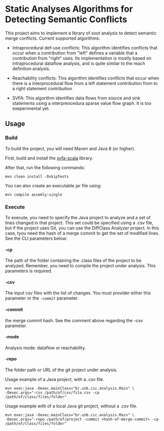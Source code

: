 # Static Analyses Algorithms for Detecting Semantic Conflicts

This project aims to implement a library of soot analysis to detect semantic merge conflicts.
Current supported algorithms:

   * Intraprocedural def-use conflicts: This algorithm identifies conflicts
       that occur when a contribution from "left" defines a variable
           that a contribution from "right" uses. Its implementation is mostly based on
	       intraprocedural dataflow analysis, and is quite similar to the
	           reach definition analysis.

   * Reachability conflicts: This algorithm identifies conflicts that occur
      when there is a interprocedural flow from a left statement contribution from
         to a right statement contribution

   * SVFA: This algorithm identifies data flows from source and sink statements
      using a interpreocedura sparse value flow graph. It is too exeperimental yet.

## Usage

### Build

To build the project, you will need Maven and Java 8 (or higher).

First, build and install the [svfa-scala](https://github.com/rbonifacio/svfa-scala) library.

After that, run the following commands:

```SHELL
mvn clean install -DskipTests
```

You can also create an executable jar file using:

```SHELL
mvn compile assemly:single
```
### Execute

To execute, you need to specify the Java project to analyze and a set of lines changed in that project.
This set could be specified using a .csv file, but if the project uses Git, you can use the DiffClass Analyzer project.
In this case, tyou need the hash of a merge commit to get the set of modified lines. See the CLI parameters below:


#### -cp
The path of the folder containing the .class files of the project to be analyzed.
Remember, you need to compile the project under analysis. This parameters is required.

#### -csv
The input csv files with the list of changes. You must provider either this parameter or the ```-commit``` parameter.

#### -commit
the merge commit hash. See the comment above regarding the -csv parameter.

#### -mode
Analysis mode: dataflow or reachability.

#### -repo
The folder path or URL of the git project under analysis.

Usage example of a Java project, with a .csv file.

```SHELL
mvn exec:java -Dexec.mainClass="br.unb.cic.analysis.Main" \
-Dexec.args="-csv /path/of/csv/file.csv -cp /path/of/class/files/folder"
```

Usage example with of a local Java git project, without a .csv file.

```SHELL
mvn exec:java -Dexec.mainClass="br.unb.cic.analysis.Main" \
-Dexec.args="-repo /path/of/project -commit <hash-of-merge-commit> -cp /path/of/class/files/folder"
```

